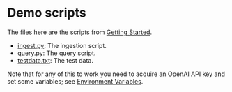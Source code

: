 # Demo scripts

The files here are the scripts from
[Getting Started](../docs/getting-started.md).

- [ingest.py](ingest.py): The ingestion script.
- [query.py](query.py): The query script.
- [testdata.txt](testdata.txt): The test data.

Note that for any of this to work you need to acquire an OpenAI API key
and set some variables; see
[Environment Variables](../docs/env-vars.md).
